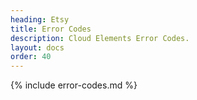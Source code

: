 ```yaml
---
heading: Etsy
title: Error Codes
description: Cloud Elements Error Codes.
layout: docs
order: 40
---
```


{% include error-codes.md %}
